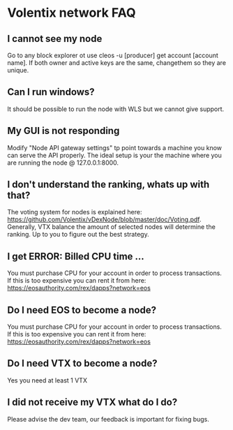 # Volentix network FAQ


## I cannot see my node

Go to any block explorer ot use cleos -u [producer] get account [account name].
If both owner and active keys are the same, changethem so they are unique.


## Can I run windows?
It should be possible to run the node with WLS but we cannot give support.


## My GUI is not responding
Modify "Node API gateway settings" tp point towards a machine you know can serve the API properly.
The ideal setup is your the machine where you are running the node @ 127.0.0.1:8000.

## I don't understand the ranking, whats up with that?
The voting system for nodes is explained here: https://github.com/Volentix/vDexNode/blob/master/doc/Voting.pdf.
Generally, VTX balance the amount of selected nodes will determine the 
ranking. Up to you to figure out the best strategy.  

## I get ERROR: Billed CPU time ...
You must purchase CPU for your account in order to process transactions.
If this is too expensive you can rent it from here:
https://eosauthority.com/rex/dapps?network=eos


## Do I need EOS to become a node?
You must purchase CPU for your account in order to process transactions.
If this is too expensive you can rent it from here:
https://eosauthority.com/rex/dapps?network=eos

## Do I need VTX to become a node?
Yes you need at least 1 VTX

## I did not receive my VTX what do I do?
Please advise the dev team, our feedback is important for fixing bugs.

